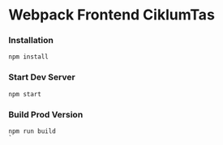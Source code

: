 # Webpack Frontend CiklumTas


### Installation

```
npm install
```

### Start Dev Server

```
npm start
```

### Build Prod Version

```
npm run build
`